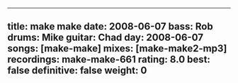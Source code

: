 
---
title: make make
date: 2008-06-07
bass:	Rob
drums:	Mike
guitar:	Chad
day: 2008-06-07
songs: [make-make]
mixes: [make-make2-mp3]
recordings: make-make-661
rating: 8.0
best: false
definitive: false
weight: 0
---
